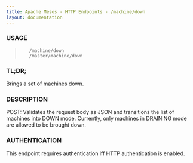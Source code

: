 ```yaml
---
title: Apache Mesos - HTTP Endpoints - /machine/down
layout: documentation
---
```

<!--- This is an automatically generated file. DO NOT EDIT! --->

### USAGE ###
>        /machine/down
>        /master/machine/down

### TL;DR; ###
Brings a set of machines down.

### DESCRIPTION ###
POST: Validates the request body as JSON and transitions
  the list of machines into DOWN mode.  Currently, only
  machines in DRAINING mode are allowed to be brought down.


### AUTHENTICATION ###
This endpoint requires authentication iff HTTP authentication is
enabled.